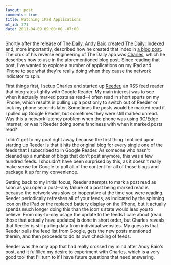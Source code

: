 ```yaml
--- 
layout: post
comments: true
title: Watching iPad Applications
mt_id: 271
date: 2011-04-09 09:00:00 -07:00
---
```

Shortly after the release of [The Daily](http://www.thedaily.com), [Andy Baio](http://waxy.org) created [The Daily: Indexed](http://thedailyindexed.tumblr.com) and, more importantly, described how he created that index in [a blog post](http://waxy.org/2011/02/how_i_indexed_the_daily/).  The crux of his reverse engineering of The Daily app was [Charles](http://www.charlesproxy.com), which he describes how to use in the aforementioned blog post.  Since reading that post, I've wanted to explore a number of applications on my iPad and iPhone to see what they're really doing when they cause the network indicator to spin.

First things first, I setup Charles and started up [Reeder](http://reederapp.com/), an RSS feed reader that integrates tightly with Google Reader.  My main interest was to see when it actually marked posts as read--I often read in short spurts on my iPhone, which results in pulling up a post only to switch out of Reeder or lock my phone seconds later.  Sometimes the posts would be marked read if I pulled up Google Reader, but sometimes they were still marked unread.  Was this a network latency problem when the phone was using 3G/Edge internet, or was it Reeder doing some fanciness with when it marked posts read?

I didn't get to my goal right away because the first thing I noticed upon starting up Reeder is that it hits the original blog for every single one of the feeds that I subscribed to in Google Reader.  As someone who hasn't cleaned up a number of blogs that don't post anymore, this was a few hundred feeds.  I shouldn't have been surprised by this, as it doesn't really make sense for Google to pull all of the content for all of those blogs and package it up for my convenience.

Getting back to my initial focus, Reeder attempts to mark a post read as soon as you open a post--any failure of a post being marked read is because the network was slow or inoperative at the time you were reading.  Reeder periodically refreshes all of your feeds, as indicated by the spinning icon on the iPad or the replaced battery display on the iPhone, but it actually spends much longer doing this than the icon's state would lead you to believe.  From day-to-day usage the update to the feeds I care about (read: those that actually have updates) is done in short order, but Charles reveals that Reeder is still pulling data from individual websites.  My guess is that Reeder pulls the feed list from Google, gets the new posts mentioned therein, and then proceeds to do its own checking of feeds.

Reeder was the only app that had really crossed my mind after Andy Baio's post, and it fulfilled my desire to experiment with Charles, which is a very good tool that I'll turn to if I have future questions that need answering. 
